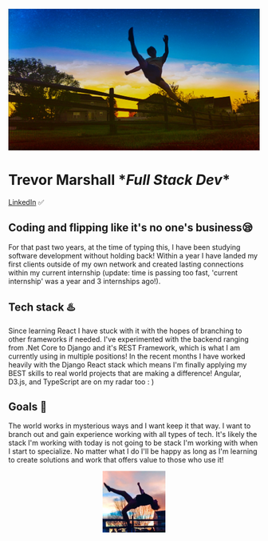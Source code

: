 ![Trevor Kicking and doing martial arts](https://github.com/Trev-Marshall/Trev-Marshall/blob/main/kickin_dude.JPEG?raw=True)

# Trevor Marshall \**Full Stack Dev*\*
[LinkedIn](https://www.linkedin.com/in/trevor-marshall-0b17121b2/) ✅
## Coding and flipping like it's no one's business😪
For that past two years, at the time of typing this, I have been studying software development without holding back! Within a year I have landed my first clients outside of my own network and created lasting connections within my current internship (update: time is passing too fast, 'current internship' was a year and 3 internships ago!).
## Tech stack ♨️
Since learning React I have stuck with it with the hopes of branching to other frameworks if needed. I've experimented with the backend ranging from .Net Core to Django and it's REST Framework, which is what I am currently using in multiple positions! 
In the recent months I have worked heavily with the Django React stack which means I'm finally applying my BEST skills to real world projects that are making a difference! Angular, D3.js, and TypeScript are on my radar too : )
## Goals 💯
The world works in mysterious ways and I want keep it that way. I want to branch out and gain experience working with all types of tech. It's likely the stack I'm working with today is not going to be stack I'm working with when I start to specialize. No matter what I do I'll be happy as long as I'm learning to create solutions and work that offers value to those who use it!

<p align="center" width="100%">
    <img width="25%" src="https://github.com/Trev-Marshall/Trev-Marshall/blob/main/flippin_dude.png?raw=True"> 
</p>
